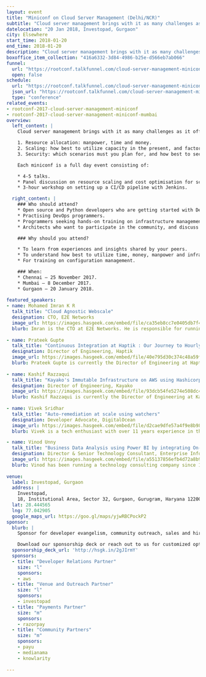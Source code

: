 ```yaml
---
layout: event
title: "Miniconf on Cloud Server Management (Delhi/NCR)"
subtitle: "Cloud server management brings with it as many challenges as it offers conveniences"
datelocation: "20 Jan 2018, Investopad, Gurgaon"
city: Elsewhere
start_time: 2018-01-20
end_time: 2018-01-20
description: "Cloud server management brings with it as many challenges as it offers conveniences. It is time to unbundle questions on resource allocation, scaling, security, and more."
boxoffice_item_collection: "416a6332-3d84-4986-b25e-d566eb7ab066"
funnel:
  url: "https://rootconf.talkfunnel.com/cloud-server-management-miniconf-2017/"
  open: false
schedule:
  url: "https://rootconf.talkfunnel.com/cloud-server-management-miniconf-new-delhi-2017/schedule"
  json_url: "https://rootconf.talkfunnel.com/cloud-server-management-miniconf-new-delhi-2017/schedule/json"
  type: "conference"
related_events:
- rootconf-2017-cloud-server-management-miniconf
- rootconf-2017-cloud-server-management-miniconf-mumbai
overview:
  left_content: |
    Cloud server management brings with it as many challenges as it offers conveniences. It is time to unbundle questions about:

    1. Resource allocation: manpower, time and money.
    2. Scaling: how best to utilize capacity in the present, and factors involved in planning for the future.
    3. Security: which scenarios must you plan for, and how best to secure your data, applications and systems?

    Each miniconf is a full day event consisting of:

    * 4-5 talks.
    * Panel discussion on resource scaling and cost optimisation for scaling orgs/infrastructure.
    * 3-hour workshop on setting up a CI/CD pipeline with Jenkins.

  right_content: |
    ### Who should attend?
    * Open source and Python developers who are getting started with DevOps.
    * Practising DevOps programmers.
    * Programmers seeking hands-on training on infrastructure management and virtualization.
    * Architects who want to participate in the community, and discuss their approaches.

    ### Why should you attend?

    * To learn from experiences and insights shared by your peers.
    * To understand how best to utilize time, money, manpower and infrastructural resources for your use-case.
    * For training on configuration management.

    ### When:
    * Chennai – 25 November 2017.
    * Mumbai – 8 December 2017.
    * Gurgaon – 20 January 2018.
    
featured_speakers:
- name: Mohamed Imran K R
  talk_title: "Cloud Agnostic Webscale"
  designation: CTO, E2E Networks
  image_url: https://images.hasgeek.com/embed/file/ca35eb8cc7e0405db7f4dad8ca7b5cfa
  blurb: Imran is the CTO at E2E Networks. He is responsible for running the cloud operations. He's a firm believer in Free and open source software.
  
- name: Prateek Gupte
  talk_title: "Continuous Integration at Haptik : Our Journey to Hourly Releases"
  designation: Director of Engineering, Haptik
  image_url: https://images.hasgeek.com/embed/file/40e795d30c374c48a59f36213a441bc7
  blurb: Prateek Gupte is currently the Director of Engineering at Haptik, India’s first conversational commerce platform. He has held engineering leadership positions at his previous startups - BYOF Studios and Code Red, and has built technology solutions for a variety of domains such as gaming, healthcare, pricing solutions and artificial intelligence.
  
- name: Kashif Razzaqui
  talk_title: "Kayako's Immutable Infrastructure on AWS using Hashicorp"
  designation: Director of Engineering, Kayako
  image_url: https://images.hasgeek.com/embed/file/93dcb54fe5274e508dc41b2d664432d9
  blurb: Kashif Razzaqui is currently the Director of Engineering at Kayako.
  
- name: Vivek Sridhar
  talk_title: "Auto-remediation at scale using watchers"
  designation: Developer Advocate, DigitalOcean
  image_url: https://images.hasgeek.com/embed/file/d2cae9dfe57a4f9e8b98d703d649dd23
  blurb: Vivek is a tech enthusiast with over 11 years experience in the Software Industry. He is currently working as a Developer Advocate with DigitalOcean and has been a Technology Advisor to several tech startups. Previously he was Head of DevOps & QA at Blackbuck and was a DevOps Solution Architect at HCL (Australia) in client engagement and pre-sales roles. Vivek started his career with IBM Rational (INDIA Software Labs) and is passionate about working with software developer communities.

- name: Vinod Unny
  talk_title: "Business Data Analysis using Power BI by integrating On-Prem Data with Cloud Services"
  designation: Director & Senior Technology Consultant, Enterprise InfoTech
  image_url: https://images.hasgeek.com/embed/file/a55137856efb4d72a8b9a4f94d1780cf
  blurb: Vinod has been running a technology consulting company since 1998 working on many different platforms and happen to be a Microsoft Regional Director - an honorary title given by Microsoft to people outside the organization whom they consider as experts in the field. He's consulted for corporates, educational institutes, govt and defence organizations and provided technical trainings in multiple topics.
  
venue:
  label: Investopad, Gurgaon
  address: |
    Investopad,
    18, Institutional Area, Sector 32, Gurgaon, Gurugram, Haryana 122001
  lat: 28.444565
  lng: 77.042905
  google_maps_url: https://goo.gl/maps/yjwRBCPockP2
sponsor:
  blurb: |
    Sponsor for developer evangelism, community outreach, sales and hiring.

    Download our sponsorship deck or reach out to us for customized options at [info@hasgeek.com](mailto:info@hasgeek.com)
  sponsorship_deck_url: 'http://hsgk.in/2gJIrmY'
  sponsors:
  - title: "Developer Relations Partner"
    size: "l"
    sponsors:
    - aws
  - title: "Venue and Outreach Partner"
    size: "l"
    sponsors:
    - investopad
  - title: "Payments Partner"
    size: "m"
    sponsors:
    - razorpay    
  - title: "Community Partners"
    size: "m"
    sponsors:
    - payu
    - medianama
    - knowlarity
    
---
```

